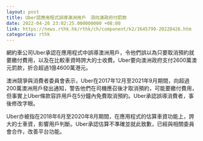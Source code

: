 ```yaml
---
layout: post
title: Uber認應用程式誤導澳洲用戶　須向澳政府付罰款
date: 2022-04-26 23:02:25.000000000 +08:00
link: https://news.rthk.hk/rthk/ch/component/k2/1645799-20220426.htm
categories: rthk
---
```


網約車公司Uber承認在應用程式中誤導澳洲用戶，令他們誤以為只要取消預約就要繳付費用，以及在比較車資時誇大的士收費。Uber要向澳洲政府支付2600萬澳元罰款，折合超過1億4600萬港元。

澳洲競爭與消費者委員會表示，Uber在2017年12月至2021年9月期間，向超過200萬澳洲用戶發出通知，警告他們在司機應召後才取消預約，可能要繳付費用，但事實上Uber條款容許用戶在5分鐘內免費取消預約。Uber承認誤導消費者，事後修改字眼。

Uber亦被指在2018年6月至2020年8月期間，在應用程式的估算車資功能上，誇大的士車資，影響用戶判斷。Uber承認估算不準確並就此致歉，已經與相關委員會合作，改善平台功能。
